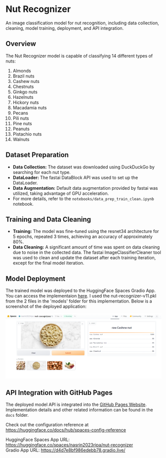 
# Nut Recognizer

An image classification model for nut recognition, including data collection, cleaning, model training, deployment, and API integration.

## Overview

The Nut Recognizer model is capable of classifying 14 different types of nuts:

1. Almonds
2. Brazil nuts
3. Cashew nuts
4. Chestnuts
5. Ginkgo nuts
6. Hazelnuts
7. Hickory nuts
8. Macadamia nuts
9. Pecans
10. Pili nuts
11. Pine nuts
12. Peanuts
13. Pistachio nuts
14. Walnuts

## Dataset Preparation

- **Data Collection:** The dataset was downloaded using DuckDuckGo by searching for each nut type.
- **DataLoader:** The fastai DataBlock API was used to set up the DataLoader.
- **Data Augmentation:** Default data augmentation provided by fastai was utilized, taking advantage of GPU acceleration.
- For more details, refer to the `notebooks/data_prep_train_clean.ipynb` notebook.

## Training and Data Cleaning

- **Training:** The model was fine-tuned using the resnet34 architecture for 5 epochs, repeated 3 times, achieving an accuracy of approximately 80%.
- **Data Cleaning:** A significant amount of time was spent on data cleaning due to noise in the collected data. The fastai ImageClassifierCleaner tool was used to clean and update the dataset after each training iteration, except for the final model iteration.

## Model Deployment

The trained model was deployed to the HuggingFace Spaces Gradio App. You can access the implementaion [here](https://huggingface.co/spaces/nasrin2023ripa/nut-recognizer). I used the nut-recognizer-v11.pkl from the 2 files in the 'models' folder for this implementation. Below is a screenshot of the deployed application:

![Nut Recognizer App](nut-recognizer-cashews.png)

## API Integration with GitHub Pages

The deployed model API is integrated into the [GitHub Pages Website](https://nasrinripa.github.io/nut-recognizer/). Implementation details and other related information can be found in the `docs` folder.


Check out the configuration reference at https://huggingface.co/docs/hub/spaces-config-reference <br>

HuggingFace Spaces App URL: https://huggingface.co/spaces/nasrin2023ripa/nut-recognizer <br>
Gradio App URL: https://d4d7e8bf986edebb78.gradio.live/
